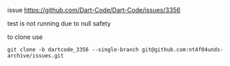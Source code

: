 issue https://github.com/Dart-Code/Dart-Code/issues/3356

test is not running due to null safety

to clone use

```
git clone -b dartcode_3356 --single-branch git@github.com:nt4f04unds-archive/issues.git
```